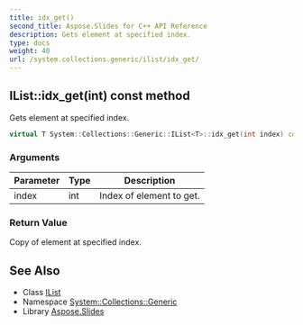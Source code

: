 ```yaml
---
title: idx_get()
second_title: Aspose.Slides for C++ API Reference
description: Gets element at specified index.
type: docs
weight: 40
url: /system.collections.generic/ilist/idx_get/
---
```

## IList::idx_get(int) const method


Gets element at specified index.

```cpp
virtual T System::Collections::Generic::IList<T>::idx_get(int index) const =0
```


### Arguments

| Parameter | Type | Description |
| --- | --- | --- |
| index | int | Index of element to get. |

### Return Value

Copy of element at specified index.

## See Also

* Class [IList](../)
* Namespace [System::Collections::Generic](../../)
* Library [Aspose.Slides](../../../)